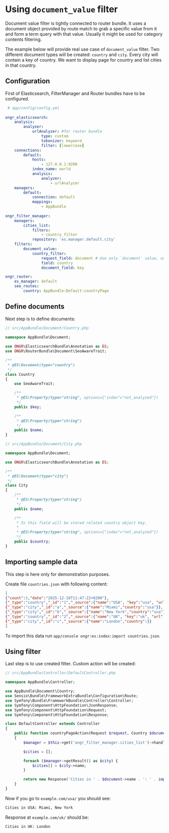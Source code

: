 # Using `document_value` filter
 
Document value filter is tightly connected to router bundle. It uses a document object provided by route match to grab a specific
 value from it and form a term query with that value. Usually it might be used for category contents filtering.
 
The example below will provide real use case of `document_value` filter. Two different document types will be created: `country` and `city`.
 Every city will contain a key of country. We want to display page for country and list cities in that country.
 
## Configuration
 
 First of Elasticsearch, FilterManager and Router bundles have to be configured.
 
```yaml
 # app/config/config.yml
 
ongr_elasticsearch:
    analysis:
        analyzer:
            urlAnalyzer: #for router bundle
                type: custom
                tokenizer: keyword
                filter: [lowercase]
    connections:
        default:
            hosts:
                - 127.0.0.1:9200
            index_name: world
            analysis:
                analyzer:
                    - urlAnalyzer
    managers:
        default:
            connection: default
            mappings:
                - AppBundle
                
ongr_filter_manager:
    managers:
        cities_list:
            filters:
                - country_filter
            repository: 'es.manager.default.city'
    filters:
        document_value:
            country_filter:
                request_field: document # Use only `document` value, unless you have your own router.
                field: country
                document_field: key

ongr_router:
    es_manager: default
    seo_routes:
        country: AppBundle:Default:countryPage
```
 
## Define documents
         
Next step is to define documents:

```php
// src/AppBundle/Document/Country.php
    
namespace AppBundle\Document;

use ONGR\ElasticsearchBundle\Annotation as ES;
use ONGR\RouterBundle\Document\SeoAwareTrait;

/**
 * @ES\Document(type="country")
 */
class Country
{
    use SeoAwareTrait;

    /**
     * @ES\Property(type="string", options={"index"="not_analyzed"})
     */
    public $key;

    /**
     * @ES\Property(type="string")
     */
    public $name;
}
```

```php
// src/AppBundle/Document/City.php

namespace AppBundle\Document;

use ONGR\ElasticsearchBundle\Annotation as ES;

/**
 * @ES\Document(type="city")
 */
class City
{
    /**
     * @ES\Property(type="string")
     */
    public $name;

    /**
     * In this field will be stored related country object key.
     *
     * @ES\Property(type="string", options={"index"="not_analyzed"})
     */
    public $country;
}
```

## Importing sample data

This step is here only for demonstration purposes.

Create file `countries.json` with following content:

```json
[
{"count":5,"date":"2015-12-16T11:47:22+0200"},
{"_type":"country","_id":"1","_source":{"name":"USA", "key":"usa", "url":"/usa"},
{"_type":"city","_id":"a","_source":{"name":"Miami","country":"usa"}},
{"_type":"city","_id":"b","_source":{"name":"New York","country":"usa"}},
{"_type":"country","_id":"2","_source":{"name":"UK", "key":"uk", "url":"/uk"},
{"_type":"city","_id":"c","_source":{"name":"London","country":}}
]
```

To import this data run `app/console ongr:es:index:import countries.json`.

## Using filter

Last step is to use created filter. Custom action will be created:

```php
// src/AppBundle/Controller/DefaultController.php

namespace AppBundle\Controller;

use AppBundle\Document\Country;
use Sensio\Bundle\FrameworkExtraBundle\Configuration\Route;
use Symfony\Bundle\FrameworkBundle\Controller\Controller;
use Symfony\Component\HttpFoundation\JsonResponse;
use Symfony\Component\HttpFoundation\Request;
use Symfony\Component\HttpFoundation\Response;

class DefaultController extends Controller
{
    public function countryPageAction(Request $request, Country $document)
    {
        $manager = $this->get('ongr_filter_manager.cities_list')->handleRequest($request);

        $cities = [];

        foreach ($manager->getResult() as $city) {
            $cities[] = $city->name;
        }

        return new Response('Cities in ' . $document->name . ': ' . implode(', ', $cities));
    }
}
```

Now if you go to `example.com/usa/` you should see:

```bash
Cities in USA: Miami, New York
```

Response at `example.com/uk/` should be:

```bash
Cities in UK: London
```
